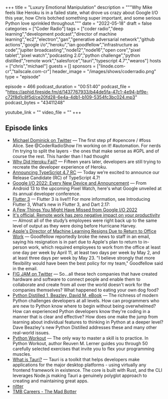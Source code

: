 +++
title = "Luxury Emotional Manipulation"
description = """Why Mike feels like Heroku is in a failed state, what drove us crazy about Google I/O this year, how Chris botched something super important, and some serious Python love sprinkled throughout."""
date = "2022-05-18"
draft = false
categories = ["Coder Radio"]
tags = ["coder radio","deep learning","development podcast","director of machine learning","ec2","electron","gan","generative adversarial network","github actions","google i/o","heroku","ian goodfellow","infrastructure as code","jupiter broadcasting","node12","node16","open core","pixel tablet","pixel watch","podcasting 2.0","python challenge","python distilled","remote work","salesforce","tauri","typescript 4.7","wearos"]
hosts = ["chris","michael"]
guests = []
sponsors = ["linode.com-cr","tailscale.com-cr"]
header_image = "/images/shows/coderradio.png"
type = "episode"

episode = 466
podcast_duration = "00:51:40"
podcast_file = "https://aphid.fireside.fm/d/1437767933/b44de5fa-47c1-4e94-bf9e-c72f8d1c8f5d/ce20fd28-6e4a-4db1-b109-5354fc3bc024.mp3"
podcast_bytes = "43411248"

youtube_link = ""
video_file = ""
+++

## Episode links

  * [Michael Dominick on Twitter](https://twitter.com/dominucco/status/1525420200027471877 "Michael Dominick on Twitter") — The first step pf #opencore / #foss Alice. See @CoderRadioShow I’m working on it! #automation. For nerds I’m trying to split the layers - the ones that make sense as #GPL and of course the rest. This harder than I had thought 
  * [Why Did Heroku Fail?](https://matt-rickard.com/why-did-heroku-fail/ "Why Did Heroku Fail?") — Fifteen years later, developers are still trying to recreate the developer experience of Heroku.
  * [Announcing TypeScript 4.7 RC](https://devblogs.microsoft.com/typescript/announcing-typescript-4-7-rc/ "Announcing TypeScript 4.7 RC") — Today we’re excited to announce our Release Candidate (RC) of TypeScript 4.7!
  * [Google I/O 2022: Every New Device and Announcement](https://www.cnet.com/tech/mobile/google-io-2022-every-new-device-and-announcement/ "Google I/O 2022: Every New Device and Announcement") — From Android 13 to the upcoming Pixel Watch, here's what Google unveiled at its annual developer conference.
  * [Flutter 3](https://docs.flutter.dev/whats-new#may-11-2022-google-io-edition-flutter-3-release "Flutter 3") — Flutter 3 is live!!! For more information, see Introducing Flutter 3, What’s new in Flutter 3, and Dart 2.17:
  * [A Few Things You Might Have Missed from Google I/O 2022](https://www.gizmodo.com.au/2022/05/google-io-2022-might-have-missed/ "A Few Things You Might Have Missed from Google I/O 2022")
  * [It's official. Remote work has zero negative impact on your productivity](https://interestingengineering.com/remote-work-zero-negative-impact-productivity "It's official. Remote work has zero negative impact on your productivity") — Almost all of the study’s employees were right back up to the same level of output as they were doing before Hurricane Harvey.
  * [Apple's Director of Machine Learning Resigns Due to Return to Office Work](https://www.macrumors.com/2022/05/07/apple-director-of-machine-learning-resigns/ "Apple's Director of Machine Learning Resigns Due to Return to Office Work") — Goodfellow reportedly broke the news to staff in an email, saying his resignation is in part due to Apple's plan to return to in-person work, which required employees to work from the office at least one day per week by April 11, at least two days per week by May 2, and at least three days per week by May 23. "I believe strongly that more flexibility would have been the best policy for my team," Goodfellow said in the email.
  * [FIG JAM on Twitter](https://twitter.com/FIGJAM_TX/status/1521908201809133568 "FIG JAM on Twitter") — So...all these tech companies that have created hardware and software to connect people and enable them to collaborate and create from all over the world doesn't work for the companies themselves? What happened to eating your own dog food?
  * [Python Distilled 1, Beazley, David M, eBook](https://www.amazon.com/Python-Distilled-David-M-Beazley-ebook-dp-B094CMKN2J/dp/B094CMKN2J "Python Distilled 1, Beazley, David M, eBook") — The richness of modern Python challenges developers at all levels. How can programmers who are new to Python know where to begin without being overwhelmed? How can experienced Python developers know they're coding in a manner that is clear and effective? How does one make the jump from learning about individual features to thinking in Python at a deeper level? Dave Beazley's new Python Distilled addresses these and many other real-world issues.
  * [Python Workout](https://www.manning.com/books/python-workout "Python Workout") — The only way to master a skill is to practice. In Python Workout, author Reuven M. Lerner guides you through 50 carefully selected exercises that invite you to flex your programming muscles.
  * [What is Tauri?](https://tauri.studio/v1/about/intro/ "What is Tauri?") — Tauri is a toolkit that helps developers make applications for the major desktop platforms - using virtually any frontend framework in existence. The core is built with Rust, and the CLI leverages Node.js making Tauri a genuinely polyglot approach to creating and maintaining great apps.
  * [nitter](https://nitter.net/ "nitter")
  * [TMB Careers - The Mad Botter](https://www.tmb.inc/careers/ "TMB Careers - The Mad Botter")

